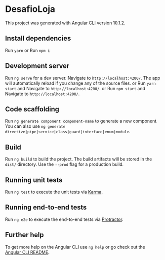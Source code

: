 # DesafioLoja

This project was generated with [Angular CLI](https://github.com/angular/angular-cli) version 10.1.2.

## Install dependencies
Run `yarn`
or
Run `npm i`

## Development server

Run `ng serve` for a dev server. Navigate to `http://localhost:4200/`. The app will automatically reload if you change any of the source files.
or
Run `yarn start` and Navigate to `http://localhost:4200/`.
or
Run `npm start` and Navigate to `http://localhost:4200/`.

## Code scaffolding

Run `ng generate component component-name` to generate a new component. You can also use `ng generate directive|pipe|service|class|guard|interface|enum|module`.

## Build

Run `ng build` to build the project. The build artifacts will be stored in the `dist/` directory. Use the `--prod` flag for a production build.

## Running unit tests

Run `ng test` to execute the unit tests via [Karma](https://karma-runner.github.io).

## Running end-to-end tests

Run `ng e2e` to execute the end-to-end tests via [Protractor](http://www.protractortest.org/).

## Further help

To get more help on the Angular CLI use `ng help` or go check out the [Angular CLI README](https://github.com/angular/angular-cli/blob/master/README.md).

<!-- First commit -->